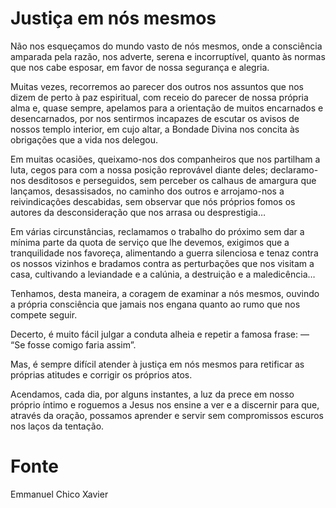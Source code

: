 # Justiça em nós mesmos

Não nos esqueçamos do mundo vasto de nós mesmos, onde a consciência amparada pela razão, nos adverte, serena e incorruptível, quanto às normas que nos cabe esposar, em favor de nossa segurança e alegria.

Muitas vezes, recorremos ao parecer dos outros nos assuntos que nos dizem de perto à paz espiritual, com receio do parecer de nossa própria alma e, quase sempre, apelamos para a orientação de muitos encarnados e desencarnados, por nos sentirmos incapazes de escutar os avisos de nossos templo interior, em cujo altar, a Bondade Divina nos concita às obrigações que a vida nos delegou.

Em muitas ocasiões, queixamo-nos dos companheiros que nos partilham a luta, cegos para com a nossa posição reprovável diante deles; declaramo-nos desditosos e perseguidos, sem perceber os calhaus de amargura que lançamos, desassisados, no caminho dos outros e arrojamo-nos a reivindicações descabidas, sem observar que nós próprios fomos os autores da desconsideração que nos arrasa ou desprestigia…

Em várias circunstâncias, reclamamos o trabalho do próximo sem dar a mínima parte da quota de serviço que lhe devemos, exigimos que a tranquilidade nos favoreça, alimentando a guerra silenciosa e tenaz contra os nossos vizinhos e bradamos contra as perturbações que nos visitam a casa, cultivando a leviandade e a calúnia, a destruição e a maledicência…

Tenhamos, desta maneira, a coragem de examinar a nós mesmos, ouvindo a própria consciência que jamais nos engana quanto ao rumo que nos compete seguir.

Decerto, é muito fácil julgar a conduta alheia e repetir a famosa frase: — “Se fosse comigo faria assim”.

Mas, é sempre difícil atender à justiça em nós mesmos para retificar as próprias atitudes e corrigir os próprios atos.

Acendamos, cada dia, por alguns instantes, a luz da prece em nosso próprio íntimo e roguemos a Jesus nos ensine a ver e a discernir para que, através da oração, possamos aprender e servir sem compromissos escuros nos laços da tentação.

# Fonte
Emmanuel 
Chico Xavier 





